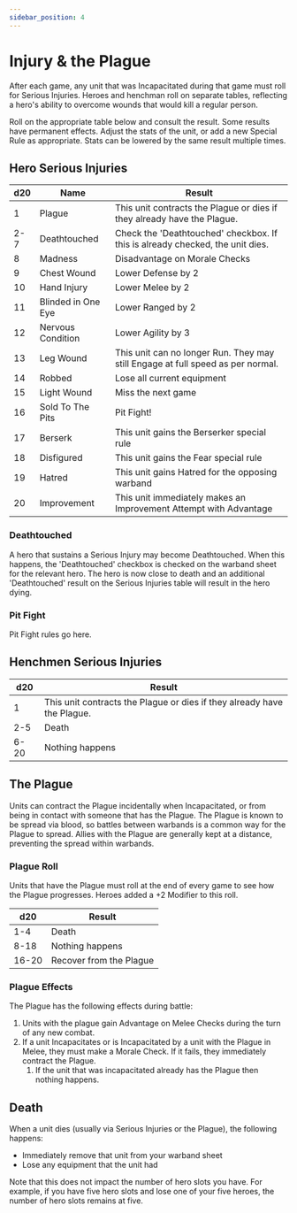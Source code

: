 ```yaml
---
sidebar_position: 4
---
```

# Injury & the Plague

After each game, any unit that was Incapacitated during that game must roll for Serious Injuries. Heroes and henchman roll on separate tables, reflecting a hero's ability to overcome wounds that would kill a regular person.

Roll on the appropriate table below and consult the result. Some results have permanent effects. Adjust the stats of the unit, or add a new Special Rule as appropriate. Stats can be lowered by the same result multiple times.
## Hero Serious Injuries

| d20 | Name               | Result                                                                          |
| --- | ------------------ | ------------------------------------------------------------------------------- |
| 1   | Plague             | This unit contracts the Plague or dies if they already have the Plague.         |
| 2-7 | Deathtouched       | Check the 'Deathtouched' checkbox. If this is already checked, the unit dies.   |
| 8   | Madness            | Disadvantage on Morale Checks                                                   |
| 9   | Chest Wound        | Lower Defense by 2                                                              |
| 10  | Hand Injury        | Lower Melee by 2                                                                |
| 11  | Blinded in One Eye | Lower Ranged by 2                                                               |
| 12  | Nervous Condition  | Lower Agility by 3                                                              |
| 13  | Leg Wound          | This unit can no longer Run. They may still Engage at full speed as per normal. |
| 14  | Robbed             | Lose all current equipment                                                      |
| 15  | Light Wound        | Miss the next game                                                              |
| 16  | Sold To The Pits   | Pit Fight!                                                                      |
| 17  | Berserk            | This unit gains the Berserker special rule                                      |
| 18  | Disfigured         | This unit gains the Fear special rule                                           |
| 19  | Hatred             | This unit gains Hatred for the opposing warband                                 |
| 20  | Improvement        | This unit immediately makes an Improvement Attempt with Advantage               |

### Deathtouched

A hero that sustains a Serious Injury may become Deathtouched. When this happens, the 'Deathtouched' checkbox is checked on the warband sheet for the relevant hero. The hero is now close to death and an additional 'Deathtouched' result on the Serious Injuries table will result in the hero dying.
### Pit Fight

Pit Fight rules go here.

<!--
JP 28-10-25: https://trello.com/c/PFMUHvfj/172-design-pit-fight

See the above for ideas for this.
-->

## Henchmen Serious Injuries

| d20  | Result                                                                  |
| ---- | ----------------------------------------------------------------------- |
| 1    | This unit contracts the Plague or dies if they already have the Plague. |
| 2-5  | Death                                                                   |
| 6-20 | Nothing happens                                                         |
## The Plague

Units can contract the Plague incidentally when Incapacitated, or from being in contact with someone that has the Plague. The Plague is known to be spread via blood, so battles between warbands is a common way for the Plague to spread. Allies with the Plague are generally kept at a distance, preventing the spread within warbands.
### Plague Roll

Units that have the Plague must roll at the end of every game to see how the Plague progresses. Heroes added a +2 Modifier to this roll.

| d20   | Result                  |
| ----- | ----------------------- |
| 1-4   | Death                   |
| 8-18  | Nothing happens         |
| 16-20 | Recover from the Plague |

### Plague Effects

The Plague has the following effects during battle:

1. Units with the plague gain Advantage on Melee Checks during the turn of any new combat.
2. If a unit Incapacitates or is Incapacitated by a unit with the Plague in Melee, they must make a Morale Check. If it fails, they immediately contract the Plague.
	1. If the unit that was incapacitated already has the Plague then nothing happens.

## Death

When a unit dies (usually via Serious Injuries or the Plague), the following happens:
* Immediately remove that unit from your warband sheet
* Lose any equipment that the unit had

Note that this does not impact the number of hero slots you have. For example, if you have five hero slots and lose one of your five heroes, the number of hero slots remains at five.